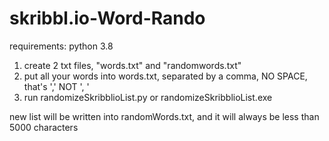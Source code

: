 # skribbl.io-Word-Rando

requirements: python 3.8

1. create 2 txt files, "words.txt" and "randomwords.txt"
2. put all your words into words.txt, separated by a comma, NO SPACE, that's ',' NOT ', '
3. run randomizeSkribblioList.py or randomizeSkribblioList.exe

new list will be written into randomWords.txt, and it will always be less than 5000 characters
